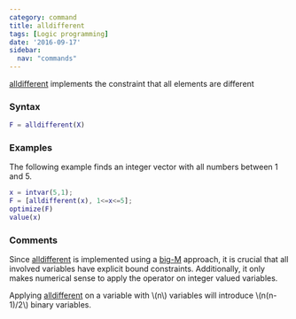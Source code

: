 ```yaml
---
category: command
title: alldifferent
tags: [Logic programming]
date: '2016-09-17'
sidebar:
  nav: "commands"
---
```


[alldifferent](/command/alldifferent) implements the constraint that all elements are different

### Syntax

````matlab
F = alldifferent(X)
````

### Examples

The following example finds an integer vector with all numbers between  1 and 5.

````matlab
x = intvar(5,1);
F = [alldifferent(x), 1<=x<=5];
optimize(F)
value(x)
````

### Comments

Since [alldifferent](/command/alldifferent) is implemented using a [big-M](/tutorial/bigmandconvexhulls) approach, it is crucial that all involved variables have explicit bound constraints. Additionally, it only makes numerical sense to apply the operator on integer valued variables.

Applying [alldifferent](/command/alldifferent) on a variable with \\(n\\) variables will introduce \\(n(n-1)/2\\) binary variables.

